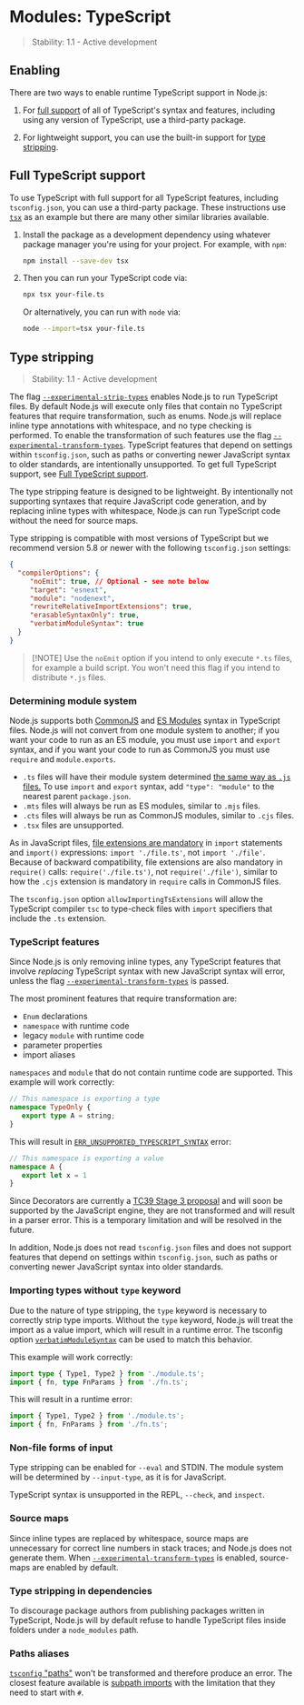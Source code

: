 # Modules: TypeScript

<!-- YAML
changes:
  - version: v22.7.0
    pr-url: https://github.com/nodejs/node/pull/54283
    description: Added `--experimental-transform-types` flag.
-->

<!--introduced_in=v22.6.0-->

> Stability: 1.1 - Active development

## Enabling

There are two ways to enable runtime TypeScript support in Node.js:

1. For [full support][] of all of TypeScript's syntax and features, including
   using any version of TypeScript, use a third-party package.

2. For lightweight support, you can use the built-in support for
   [type stripping][].

## Full TypeScript support

To use TypeScript with full support for all TypeScript features, including
`tsconfig.json`, you can use a third-party package. These instructions use
[`tsx`][] as an example but there are many other similar libraries available.

1. Install the package as a development dependency using whatever package
   manager you're using for your project. For example, with `npm`:

   ```bash
   npm install --save-dev tsx
   ```

2. Then you can run your TypeScript code via:

   ```bash
   npx tsx your-file.ts
   ```

   Or alternatively, you can run with `node` via:

   ```bash
   node --import=tsx your-file.ts
   ```

## Type stripping

<!-- YAML
added: v22.6.0
-->

> Stability: 1.1 - Active development

The flag [`--experimental-strip-types`][] enables Node.js to run TypeScript
files. By default Node.js will execute only files that contain no
TypeScript features that require transformation, such as enums.
Node.js will replace inline type annotations with whitespace,
and no type checking is performed.
To enable the transformation of such features
use the flag [`--experimental-transform-types`][].
TypeScript features that depend on settings within `tsconfig.json`,
such as paths or converting newer JavaScript syntax to older standards, are
intentionally unsupported. To get full TypeScript support, see [Full TypeScript support][].

The type stripping feature is designed to be lightweight.
By intentionally not supporting syntaxes that require JavaScript code
generation, and by replacing inline types with whitespace, Node.js can run
TypeScript code without the need for source maps.

Type stripping is compatible with most versions of TypeScript
but we recommend version 5.8 or newer with the following `tsconfig.json` settings:

```json
{
  "compilerOptions": {
     "noEmit": true, // Optional - see note below
     "target": "esnext",
     "module": "nodenext",
     "rewriteRelativeImportExtensions": true,
     "erasableSyntaxOnly": true,
     "verbatimModuleSyntax": true
  }
}
```

> \[!NOTE]
> Use the `noEmit` option if you intend to only execute `*.ts` files, for example a build script.
> You won't need this flag if you intend to distribute `*.js` files.

### Determining module system

Node.js supports both [CommonJS][] and [ES Modules][] syntax in TypeScript
files. Node.js will not convert from one module system to another; if you want
your code to run as an ES module, you must use `import` and `export` syntax, and
if you want your code to run as CommonJS you must use `require` and
`module.exports`.

* `.ts` files will have their module system determined [the same way as `.js`
  files.][] To use `import` and `export` syntax, add `"type": "module"` to the
  nearest parent `package.json`.
* `.mts` files will always be run as ES modules, similar to `.mjs` files.
* `.cts` files will always be run as CommonJS modules, similar to `.cjs` files.
* `.tsx` files are unsupported.

As in JavaScript files, [file extensions are mandatory][] in `import` statements
and `import()` expressions: `import './file.ts'`, not `import './file'`. Because
of backward compatibility, file extensions are also mandatory in `require()`
calls: `require('./file.ts')`, not `require('./file')`, similar to how the
`.cjs` extension is mandatory in `require` calls in CommonJS files.

The `tsconfig.json` option `allowImportingTsExtensions` will allow the
TypeScript compiler `tsc` to type-check files with `import` specifiers that
include the `.ts` extension.

### TypeScript features

Since Node.js is only removing inline types, any TypeScript features that
involve _replacing_ TypeScript syntax with new JavaScript syntax will error,
unless the flag [`--experimental-transform-types`][] is passed.

The most prominent features that require transformation are:

* `Enum` declarations
* `namespace` with runtime code
* legacy `module` with runtime code
* parameter properties
* import aliases

`namespaces` and `module` that do not contain runtime code are supported.
This example will work correctly:

```ts
// This namespace is exporting a type
namespace TypeOnly {
   export type A = string;
}
```

This will result in [`ERR_UNSUPPORTED_TYPESCRIPT_SYNTAX`][] error:

```ts
// This namespace is exporting a value
namespace A {
   export let x = 1
}
```

Since Decorators are currently a [TC39 Stage 3 proposal](https://github.com/tc39/proposal-decorators)
and will soon be supported by the JavaScript engine,
they are not transformed and will result in a parser error.
This is a temporary limitation and will be resolved in the future.

In addition, Node.js does not read `tsconfig.json` files and does not support
features that depend on settings within `tsconfig.json`, such as paths or
converting newer JavaScript syntax into older standards.

### Importing types without `type` keyword

Due to the nature of type stripping, the `type` keyword is necessary to
correctly strip type imports. Without the `type` keyword, Node.js will treat the
import as a value import, which will result in a runtime error. The tsconfig
option [`verbatimModuleSyntax`][] can be used to match this behavior.

This example will work correctly:

```ts
import type { Type1, Type2 } from './module.ts';
import { fn, type FnParams } from './fn.ts';
```

This will result in a runtime error:

```ts
import { Type1, Type2 } from './module.ts';
import { fn, FnParams } from './fn.ts';
```

### Non-file forms of input

Type stripping can be enabled for `--eval` and STDIN. The module system
will be determined by `--input-type`, as it is for JavaScript.

TypeScript syntax is unsupported in the REPL, `--check`, and
`inspect`.

### Source maps

Since inline types are replaced by whitespace, source maps are unnecessary for
correct line numbers in stack traces; and Node.js does not generate them.
When [`--experimental-transform-types`][] is enabled, source-maps
are enabled by default.

### Type stripping in dependencies

To discourage package authors from publishing packages written in TypeScript,
Node.js will by default refuse to handle TypeScript files inside folders under
a `node_modules` path.

### Paths aliases

[`tsconfig` "paths"][] won't be transformed and therefore produce an error. The closest
feature available is [subpath imports][] with the limitation that they need to start
with `#`.

[CommonJS]: modules.md
[ES Modules]: esm.md
[Full TypeScript support]: #full-typescript-support
[`ERR_UNSUPPORTED_TYPESCRIPT_SYNTAX`]: errors.md#err_unsupported_typescript_syntax
[`--experimental-strip-types`]: cli.md#--experimental-strip-types
[`--experimental-transform-types`]: cli.md#--experimental-transform-types
[`tsconfig` "paths"]: https://www.typescriptlang.org/tsconfig/#paths
[`tsx`]: https://tsx.is/
[`verbatimModuleSyntax`]: https://www.typescriptlang.org/tsconfig/#verbatimModuleSyntax
[file extensions are mandatory]: esm.md#mandatory-file-extensions
[full support]: #full-typescript-support
[subpath imports]: packages.md#subpath-imports
[the same way as `.js` files.]: packages.md#determining-module-system
[type stripping]: #type-stripping
